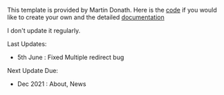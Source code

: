This template is provided by Martin Donath. Here is the [code](https://github.com/squidfunk/mkdocs-material) if you would like to create your own and the detailed [documentation](https://squidfunk.github.io/mkdocs-material/publishing-your-site/)

I don't update it regularly. 

Last Updates:
- 5th June : Fixed Multiple redirect bug

Next Update Due:
- Dec 2021 : About, News 